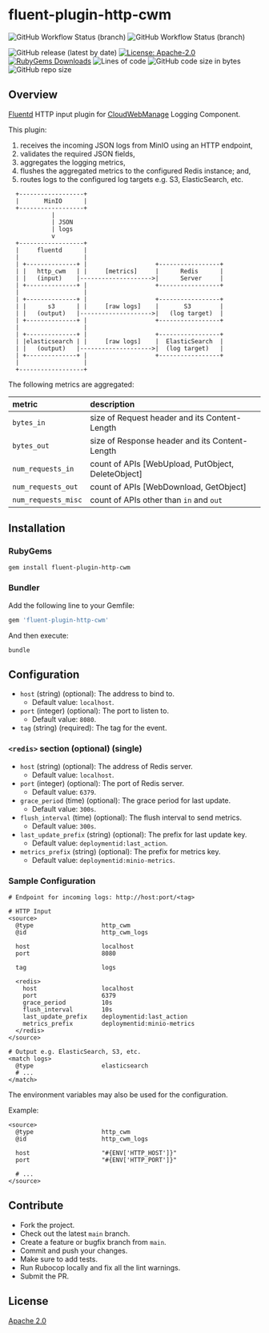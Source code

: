 # fluent-plugin-http-cwm

![GitHub Workflow Status (branch)](https://img.shields.io/github/workflow/status/iamAzeem/fluent-plugin-http-cwm/ci/main?label=build-ci&style=flat-square)
![GitHub Workflow Status (branch)](https://img.shields.io/github/workflow/status/iamAzeem/fluent-plugin-http-cwm/publish/main?label=publish-ci&style=flat-square)

![GitHub release (latest by date)](https://img.shields.io/github/v/release/iamAzeem/fluent-plugin-http-cwm?style=flat-square)
[![License: Apache-2.0](https://img.shields.io/badge/license-Apache-blue.svg?style=flat-square)](https://github.com/iamAzeem/fluent-plugin-http-cwm/blob/master/LICENSE)
[![RubyGems Downloads](https://img.shields.io/gem/dt/fluent-plugin-http-cwm?color=blue&style=flat-square)](https://rubygems.org/gems/fluent-plugin-http-cwm)
![Lines of code](https://img.shields.io/tokei/lines/github/iamAzeem/fluent-plugin-http-cwm?label=LOC&style=flat-square)
![GitHub code size in bytes](https://img.shields.io/github/languages/code-size/iamAzeem/fluent-plugin-http-cwm?style=flat-square)
![GitHub repo size](https://img.shields.io/github/repo-size/iamAzeem/fluent-plugin-http-cwm?style=flat-square)

## Overview

[Fluentd](https://fluentd.org/) HTTP input plugin for
[CloudWebManage](https://github.com/CloudWebManage) Logging Component.

This plugin:

1. receives the incoming JSON logs from MinIO using an HTTP endpoint,
2. validates the required JSON fields,
3. aggregates the logging metrics,
4. flushes the aggregated metrics to the configured Redis instance; and,
5. routes logs to the configured log targets e.g. S3, ElasticSearch, etc.

```text
  +------------------+
  |       MinIO      |
  +------------------+
            |
            | JSON
            | logs
            v
  +------------------+
  |     fluentd      |
  |                  |
  | +--------------+ |                   +-----------------+
  | |   http_cwm   | |     [metrics]     |      Redis      |
  | |   (input)    |-------------------->|      Server     |
  | +--------------+ |                   +-----------------+
  |                  |
  | +--------------+ |                   +-----------------+
  | |      s3      | |     [raw logs]    |       S3        |
  | |   (output)   |-------------------->|   (log target)  |
  | +--------------+ |                   +-----------------+
  |                  |
  | +--------------+ |                   +-----------------+
  | |elasticsearch | |     [raw logs]    |  ElasticSearch  |
  | |   (output)   |-------------------->|  (log target)   |
  | +--------------+ |                   +-----------------+
  |                  |
  +------------------+
```

The following metrics are aggregated:

| metric              | description                                        |
| :------------------ | :------------------------------------------------- |
| `bytes_in`          | size of Request header and its Content-Length      |
| `bytes_out`         | size of Response header and its Content-Length     |
| `num_requests_in`   | count of APIs [WebUpload, PutObject, DeleteObject] |
| `num_requests_out`  | count of APIs [WebDownload, GetObject]             |
| `num_requests_misc` | count of APIs other than `in` and `out`            |

## Installation

### RubyGems

```shell
gem install fluent-plugin-http-cwm
```

### Bundler

Add the following line to your Gemfile:

```ruby
gem 'fluent-plugin-http-cwm'
```

And then execute:

```shell
bundle
```

## Configuration

- `host` (string) (optional): The address to bind to.
  - Default value: `localhost`.
- `port` (integer) (optional): The port to listen to.
  - Default value: `8080`.
- `tag` (string) (required): The tag for the event.

### `<redis>` section (optional) (single)

- `host` (string) (optional): The address of Redis server.
  - Default value: `localhost`.
- `port` (integer) (optional): The port of Redis server.
  - Default value: `6379`.
- `grace_period` (time) (optional): The grace period for last update.
  - Default value: `300s`.
- `flush_interval` (time) (optional): The flush interval to send metrics.
  - Default value: `300s`.
- `last_update_prefix` (string) (optional): The prefix for last update key.
  - Default value: `deploymentid:last_action`.
- `metrics_prefix` (string) (optional): The prefix for metrics key.
  - Default value: `deploymentid:minio-metrics`.

### Sample Configuration

```text
# Endpoint for incoming logs: http://host:port/<tag>

# HTTP Input
<source>
  @type                   http_cwm
  @id                     http_cwm_logs

  host                    localhost
  port                    8080

  tag                     logs

  <redis>
    host                  localhost
    port                  6379
    grace_period          10s
    flush_interval        10s
    last_update_prefix    deploymentid:last_action
    metrics_prefix        deploymentid:minio-metrics
  </redis>
</source>

# Output e.g. ElasticSearch, S3, etc.
<match logs>
  @type                   elasticsearch
  # ...
</match>
```

The environment variables may also be used for the configuration.

Example:

```text
<source>
  @type                   http_cwm
  @id                     http_cwm_logs

  host                    "#{ENV['HTTP_HOST']}"
  port                    "#{ENV['HTTP_PORT']}"

  # ...
</source>
```

## Contribute

- Fork the project.
- Check out the latest `main` branch.
- Create a feature or bugfix branch from `main`.
- Commit and push your changes.
- Make sure to add tests.
- Run Rubocop locally and fix all the lint warnings.
- Submit the PR.

## License

[Apache 2.0](./LICENSE)
